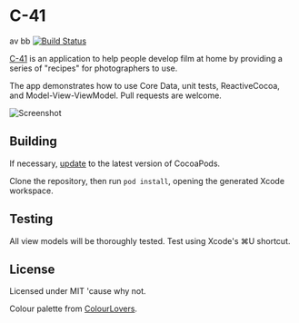 C-41
====
av bb
[![Build Status](https://travis-ci.org/ashfurrow/C-41.png?branch=master)](https://travis-ci.org/ashfurrow/C-41)

[C-41](https://itunes.apple.com/ca/app/c-41/id789924103?mt=8) is an application to help people develop film at home by providing a series of "recipes" for photographers to use.

The app demonstrates how to use Core Data, unit tests, ReactiveCocoa, and Model-View-ViewModel. Pull requests are welcome. 

![Screenshot](https://raw.github.com/ashfurrow/C-41/master/screenshot.png)

Building 
----------------

If necessary, [update](http://guides.cocoapods.org/using/getting-started.html#updating-cocoapods) to the latest version of CocoaPods.

Clone the repository, then run `pod install`, opening the generated Xcode workspace. 

Testing
----------------

All view models will be thoroughly tested. Test using Xcode's ⌘U shortcut. 

License
----------------

Licensed under MIT 'cause why not. 

Colour palette from [ColourLovers](http://www.colourlovers.com/palette/1916536/SUNSET_ANGELS).
